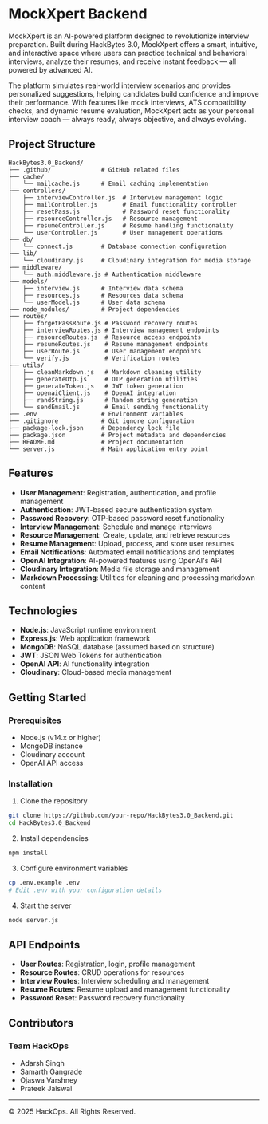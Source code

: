 # MockXpert Backend

MockXpert is an AI-powered platform designed to revolutionize interview preparation. Built during HackBytes 3.0, MockXpert offers a smart, intuitive, and interactive space where users can practice technical and behavioral interviews, analyze their resumes, and receive instant feedback — all powered by advanced AI.

The platform simulates real-world interview scenarios and provides personalized suggestions, helping candidates build confidence and improve their performance. With features like mock interviews, ATS compatibility checks, and dynamic resume evaluation, MockXpert acts as your personal interview coach — always ready, always objective, and always evolving.

## Project Structure

```
HackBytes3.0_Backend/
├── .github/              # GitHub related files
├── cache/
│   └── mailcache.js      # Email caching implementation
├── controllers/
│   ├── interviewController.js  # Interview management logic
│   ├── mailController.js       # Email functionality controller
│   ├── resetPass.js            # Password reset functionality
│   ├── resourceController.js   # Resource management
│   ├── resumeController.js     # Resume handling functionality
│   └── userController.js       # User management operations
├── db/
│   └── connect.js        # Database connection configuration
├── lib/
│   └── cloudinary.js     # Cloudinary integration for media storage
├── middleware/
│   └── auth.middleware.js # Authentication middleware
├── models/
│   ├── interview.js      # Interview data schema
│   ├── resources.js      # Resources data schema
│   └── userModel.js      # User data schema
├── node_modules/         # Project dependencies
├── routes/
│   ├── forgetPassRoute.js # Password recovery routes
│   ├── interviewRoutes.js # Interview management endpoints
│   ├── resourceRoutes.js  # Resource access endpoints
│   ├── resumeRoutes.js    # Resume management endpoints
│   ├── userRoute.js       # User management endpoints
│   └── verify.js          # Verification routes
├── utils/
│   ├── cleanMarkdown.js   # Markdown cleaning utility
│   ├── generateOtp.js     # OTP generation utilities
│   ├── generateToken.js   # JWT token generation
│   ├── openaiClient.js    # OpenAI integration
│   ├── randString.js      # Random string generation
│   └── sendEmail.js       # Email sending functionality
├── .env                  # Environment variables
├── .gitignore            # Git ignore configuration
├── package-lock.json     # Dependency lock file
├── package.json          # Project metadata and dependencies
├── README.md             # Project documentation
└── server.js             # Main application entry point
```

## Features

- **User Management**: Registration, authentication, and profile management
- **Authentication**: JWT-based secure authentication system
- **Password Recovery**: OTP-based password reset functionality
- **Interview Management**: Schedule and manage interviews
- **Resource Management**: Create, update, and retrieve resources
- **Resume Management**: Upload, process, and store user resumes
- **Email Notifications**: Automated email notifications and templates
- **OpenAI Integration**: AI-powered features using OpenAI's API
- **Cloudinary Integration**: Media file storage and management
- **Markdown Processing**: Utilities for cleaning and processing markdown content

## Technologies

- **Node.js**: JavaScript runtime environment
- **Express.js**: Web application framework
- **MongoDB**: NoSQL database (assumed based on structure)
- **JWT**: JSON Web Tokens for authentication
- **OpenAI API**: AI functionality integration
- **Cloudinary**: Cloud-based media management

## Getting Started

### Prerequisites

- Node.js (v14.x or higher)
- MongoDB instance
- Cloudinary account
- OpenAI API access

### Installation

1. Clone the repository
```bash
git clone https://github.com/your-repo/HackBytes3.0_Backend.git
cd HackBytes3.0_Backend
```

2. Install dependencies
```bash
npm install
```

3. Configure environment variables
```bash
cp .env.example .env
# Edit .env with your configuration details
```

4. Start the server
```bash
node server.js
```

## API Endpoints

- **User Routes**: Registration, login, profile management
- **Resource Routes**: CRUD operations for resources
- **Interview Routes**: Interview scheduling and management
- **Resume Routes**: Resume upload and management functionality
- **Password Reset**: Password recovery functionality

## Contributors

### Team HackOps
- Adarsh Singh
- Samarth Gangrade
- Ojaswa Varshney
- Prateek Jaiswal

---

© 2025 HackOps. All Rights Reserved.
